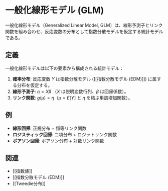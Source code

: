 # 一般化線形モデル (GLM)

一般化線形モデル（Generalized Linear Model, GLM）は、線形予測子とリンク関数を組み合わせ、反応変数の分布として指数分散モデルを仮定する統計モデルである。  

## 定義
一般化線形モデルは以下の要素から構成される統計モデル：
1. **確率分布**: 反応変数 $Y$ は指数分散モデル ([[指数分散モデル (EDM)]]) に属する分布を仮定する。
2. **線形予測子**: $\eta = X\beta$ （$X$ は説明変数行列、$\beta$ は回帰係数）。
3. **リンク関数**: $g(\mu) = \eta$（$\mu = E[Y]$ と $\eta$ を結ぶ単調増加関数）。

## 例
- **線形回帰**: 正規分布 + 恒等リンク関数
- **ロジスティック回帰**: 二項分布 + ロジットリンク関数
- **ポアソン回帰**: ポアソン分布 + 対数リンク関数

## 関連
- [[指数族]]
- [[指数分散モデル (EDM)]]
- [[Tweedie分布]]